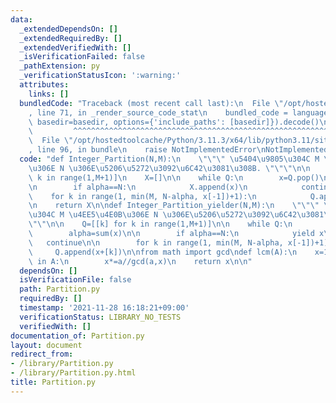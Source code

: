 ```yaml
---
data:
  _extendedDependsOn: []
  _extendedRequiredBy: []
  _extendedVerifiedWith: []
  _isVerificationFailed: false
  _pathExtension: py
  _verificationStatusIcon: ':warning:'
  attributes:
    links: []
  bundledCode: "Traceback (most recent call last):\n  File \"/opt/hostedtoolcache/Python/3.11.3/x64/lib/python3.11/site-packages/onlinejudge_verify/documentation/build.py\"\
    , line 71, in _render_source_code_stat\n    bundled_code = language.bundle(stat.path,\
    \ basedir=basedir, options={'include_paths': [basedir]}).decode()\n          \
    \         ^^^^^^^^^^^^^^^^^^^^^^^^^^^^^^^^^^^^^^^^^^^^^^^^^^^^^^^^^^^^^^^^^^^^^^^^^^^^^^^^^\n\
    \  File \"/opt/hostedtoolcache/Python/3.11.3/x64/lib/python3.11/site-packages/onlinejudge_verify/languages/python.py\"\
    , line 96, in bundle\n    raise NotImplementedError\nNotImplementedError\n"
  code: "def Integer_Partition(N,M):\n    \"\"\" \u5404\u9805\u304C M \u4EE5\u4E0B\
    \u306E N \u306E\u5206\u5272\u3092\u6C42\u3081\u308B. \"\"\"\n\n    Q=[[k] for\
    \ k in range(1,M+1)]\n    X=[]\n\n    while Q:\n        x=Q.pop()\n        alpha=sum(x)\n\
    \n        if alpha==N:\n            X.append(x)\n            continue\n\n    \
    \    for k in range(1, min(M, N-alpha, x[-1])+1):\n            Q.append(x+[k])\n\
    \n    return X\n\ndef Integer_Partition_yielder(N,M):\n    \"\"\" \u5404\u9805\
    \u304C M \u4EE5\u4E0B\u306E N \u306E\u5206\u5272\u3092\u6C42\u3081\u308B. (yielder)\"\
    \"\"\n\n    Q=[[k] for k in range(1,M+1)]\n\n    while Q:\n        x=Q.pop()\n\
    \        alpha=sum(x)\n\n        if alpha==N:\n            yield x\n         \
    \   continue\n\n        for k in range(1, min(M, N-alpha, x[-1])+1):\n       \
    \     Q.append(x+[k])\n\nfrom math import gcd\ndef lcm(A):\n    x=1\n    for a\
    \ in A:\n        x*=a//gcd(a,x)\n    return x\n\n"
  dependsOn: []
  isVerificationFile: false
  path: Partition.py
  requiredBy: []
  timestamp: '2021-11-28 16:18:21+09:00'
  verificationStatus: LIBRARY_NO_TESTS
  verifiedWith: []
documentation_of: Partition.py
layout: document
redirect_from:
- /library/Partition.py
- /library/Partition.py.html
title: Partition.py
---
```


